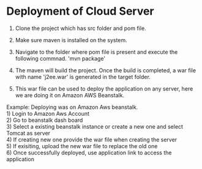# Deployment of Cloud Server

1) Clone the project which has src folder and pom file.

2) Make sure maven is installed on the system.

3) Navigate to the folder where pom file is present and execute the following commnad.
	'mvn package'

4) The maven will build the project. Once the build is completed, a war file with name 'j2ee.war' is generated in the target folder.

5) This war file can be used to deploy the application on any server, here we are doing it on Amazon AWS Beanstalk.

Example:
Deploying was on Amazon Aws beanstalk. </br>
	1) Login to Amazon Aws Account </br>
	2) Go to beanstalk dash board </br>
	3) Select a existing beanstalk instance or create a new one and select Tomcat as server </br>
	4) If creating new one provide the war file when creating the server </br>
	5) If exisiting, upload the new war file to replace the old one </br>
	6) Once successfully deployed, use application link to access the application </br>
